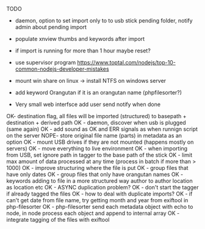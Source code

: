 TODO


- daemon, option to set import only to to usb stick pending folder, notify admin about pending import

- populate xnview thumbs and keywords after import
- if import is running for more than 1 hour maybe reset?

- use supervisor program https://www.toptal.com/nodejs/top-10-common-nodejs-developer-mistakes
- mount win share on linux -> install NTFS on windows server
- add keyword Orangutan if it is an orangutan name (phpfilesorter?)
- Very small web interfsce add user send notify when done

OK- destination flag, all files will be imported (structured) to basepath + destination + derived path
OK - daemon, discover when usb is plugged (same again)
OK - add sound as OK and ERR signals as when runnign script on the server
NOPE- store original file name (parts) in metadata as an option
OK - mount USB drives if they are not mounted (happens mostly on servers)
OK - move everything to live environment
OK - when importing from USB, set ignore path in tagger to the base path of the stick
OK - limit max amount of data processed at any time (process in batch if more than > 1000)
OK - improve structuring where the file is put
OK	- group files that have only dates
OK	- group files that only have orangutan names
OK - keywords adding to file in a more structured way author to author location as location etc
OK - ASYNC duplication problem?
OK - don't start the tagger if already tagged the files
OK - how to deal with duplicate imports?
OK - if can't get date from file name, try getting month and year from exiftool in php-filesorter
OK - php-filesorter send each metadata object with echo to node, in node process each object and append to internal array
OK - integrate tagging of the files with exiftool